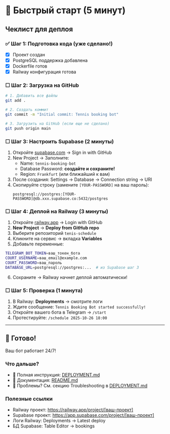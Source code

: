 # 🚀 Быстрый старт (5 минут)

## Чеклист для деплоя

### ✅ Шаг 1: Подготовка кода (уже сделано!)
- [x] Проект создан
- [x] PostgreSQL поддержка добавлена
- [x] Dockerfile готов
- [x] Railway конфигурация готова

### ☐ Шаг 2: Загрузка на GitHub

```bash
# 1. Добавить все файлы
git add .

# 2. Создать коммит
git commit -m "Initial commit: Tennis booking bot"

# 3. Загрузить на GitHub (если еще не сделано)
git push origin main
```

### ☐ Шаг 3: Настроить Supabase (2 минуты)

1. Откройте [supabase.com](https://supabase.com) → Sign in with GitHub
2. New Project → Заполните:
   - Name: `tennis-booking-bot`
   - Database Password: **создайте и сохраните!**
   - Region: `Frankfurt` (или ближайший к вам)
3. После создания: Settings → Database → Connection string → URI
4. Скопируйте строку (замените `[YOUR-PASSWORD]` на ваш пароль):
   ```
   postgresql://postgres:[YOUR-PASSWORD]@db.xxx.supabase.co:5432/postgres
   ```

### ☐ Шаг 4: Деплой на Railway (3 минуты)

1. Откройте [railway.app](https://railway.app) → Login with GitHub
2. **New Project** → **Deploy from GitHub repo**
3. Выберите репозиторий `tenis-schedule`
4. Кликните на сервис → вкладка **Variables**
5. Добавьте переменные:

```bash
TELEGRAM_BOT_TOKEN=ваш_токен_бота
COURT_USERNAME=ваш_email@example.com
COURT_PASSWORD=ваш_пароль
DATABASE_URL=postgresql://postgres:...  # из Supabase шаг 3
```

6. Сохраните → Railway начнет деплой автоматически!

### ☐ Шаг 5: Проверка (1 минута)

1. В Railway: **Deployments** → смотрите логи
2. Ждите сообщение: `Tennis Booking Bot started successfully!`
3. Откройте вашего бота в Telegram → `/start`
4. Протестируйте: `/schedule 2025-10-26 18:00`

---

## 🎉 Готово!

Ваш бот работает 24/7!

### Что дальше?

- 📖 Полная инструкция: [DEPLOYMENT.md](DEPLOYMENT.md)
- 📝 Документация: [README.md](README.md)
- 🐛 Проблемы? См. секцию Troubleshooting в [DEPLOYMENT.md](DEPLOYMENT.md)

### Полезные ссылки

- Railway проект: https://railway.app/project/[ваш-проект]
- Supabase проект: https://app.supabase.com/project/[ваш-проект]
- Логи Railway: Deployments → Latest deploy
- БД Supabase: Table Editor → bookings
